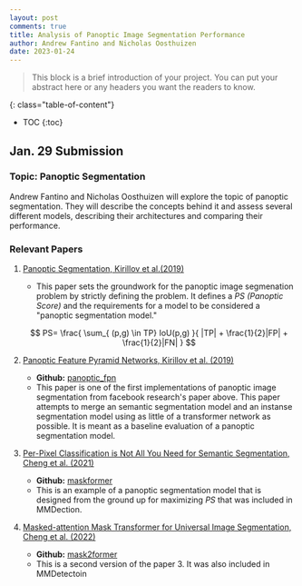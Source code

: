 ```yaml
---
layout: post
comments: true
title: Analysis of Panoptic Image Segmentation Performance   
author: Andrew Fantino and Nicholas Oosthuizen
date: 2023-01-24
---
```



> This block is a brief introduction of your project. You can put your abstract here or any headers you want the readers to know.

<!--more-->
{: class="table-of-content"}

* TOC
{:toc}

## Jan. 29 Submission

### Topic: Panoptic Segmentation

Andrew Fantino and Nicholas Oosthuizen will explore the topic of panoptic segmentation. They will describe the concepts behind it and assess several different models, describing their architectures and comparing their performance. 

### Relevant Papers

1. [Panoptic Segmentation, Kirillov et al.(2019)](https://openaccess.thecvf.com/content_CVPR_2019/html/Kirillov_Panoptic_Segmentation_CVPR_2019_paper.html)
    * This paper sets the groundwork for the panoptic image segmenation problem by strictly defining the problem. It defines a $PS$ *(Panoptic Score)* and the requirements for a model to be considered a "panoptic segmentation model."

    $$
    PS= \frac{ \sum_{ (p,g) \in TP} IoU(p,g) }{ |TP| + \frac{1}{2}|FP| + \frac{1}{2}|FN| }
    $$

2. [Panoptic Feature Pyramid Networks, Kirillov et al. (2019)](https://openaccess.thecvf.com/content_CVPR_2019/papers/Kirillov_Panoptic_Feature_Pyramid_Networks_CVPR_2019_paper.pdf)
    * **Github:** [panoptic_fpn](https://github.com/open-mmlab/mmdetection/tree/master/configs/panoptic_fpn)
    * This paper is one of the first implementations of panoptic image segmentation from facebook research's paper above. This paper attempts to merge an semantic segmentation model and an instanse segmentation model using as little of a transformer network as possible. It is meant as a baseline evaluation of a panoptic segmentation model.
3. [Per-Pixel Classification is Not All You Need for Semantic Segmentation, Cheng et al. (2021)](https://arxiv.org/pdf/2107.06278.pdf)
    * **Github:** [maskformer](https://github.com/open-mmlab/mmdetection/tree/master/configs/maskformer)
    * This is an example of a panoptic segmentation model that is designed from the ground up for maximizing $PS$ that was included in MMDection.
4. [Masked-attention Mask Transformer for Universal Image Segmentation, Cheng et al. (2022)](https://arxiv.org/pdf/2112.01527.pdf)
    * **Github:** [mask2former](https://github.com/open-mmlab/mmdetection/tree/master/configs/mask2former)
    * This is a second version of the paper 3. It was also included in MMDetectoin

<!-- ## Main Content

Your survey starts here. You can refer to the [source code](https://github.com/lilianweng/lil-log/tree/master/_posts) of [lil's blogs](https://lilianweng.github.io/lil-log/) for article structure ideas or Markdown syntax. We've provided a [sample post](https://ucladeepvision.github.io/CS188-Projects-2022Winter/2017/06/21/an-overview-of-deep-learning.html) from Lilian Weng and you can find the source code [here](https://raw.githubusercontent.com/UCLAdeepvision/CS188-Projects-2022Winter/main/_posts/2017-06-21-an-overview-of-deep-learning.md)

## Basic Syntax

### Image

Please create a folder with the name of your team id under /assets/images/, put all your images into the folder and reference the images in your main content.

You can add an image to your survey like this:
![YOLO]({{ '/assets/images/UCLAdeepvision/object_detection.png' | relative_url }})
{: style="width: 400px; max-width: 100%;"}
*Fig 1. YOLO: An object detection method in computer vision* [1].

Please cite the image if it is taken from other people's work.

### Table

Here is an example for creating tables, including alignment syntax.

|             | column 1    |  column 2     |
| :---        |    :----:   |          ---: |
| row1        | Text        | Text          |
| row2        | Text        | Text          |

### Code Block

```python
# This is a sample code block
import torch
print (torch.__version__)
```

### Formula

Please use latex to generate formulas, such as:

$$
\tilde{\mathbf{z}}^{(t)}_i = \frac{\alpha \tilde{\mathbf{z}}^{(t-1)}_i + (1-\alpha) \mathbf{z}_i}{1-\alpha^t}
$$

or you can write in-text formula $$y = wx + b$$.

### More Markdown Syntax

You can find more Markdown syntax at [this page](https://www.markdownguide.org/basic-syntax/).

## Reference

Please make sure to cite properly in your work, for example:

[1] Redmon, Joseph, et al. "You only look once: Unified, real-time object detection." *Proceedings of the IEEE conference on computer vision and pattern recognition*. 2016.

--- -->
